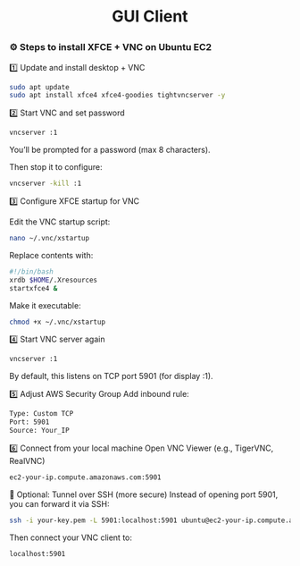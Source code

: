 <h1 style="text-align:center;"> GUI Client</p>

### ⚙️ Steps to install XFCE + VNC on Ubuntu EC2

1️⃣ Update and install desktop + VNC

```bash
sudo apt update
sudo apt install xfce4 xfce4-goodies tightvncserver -y
```

2️⃣ Start VNC and set password

```bash
vncserver :1
```

You’ll be prompted for a password (max 8 characters).

Then stop it to configure:

```bash
vncserver -kill :1
```

3️⃣ Configure XFCE startup for VNC

Edit the VNC startup script:

```bash
nano ~/.vnc/xstartup
```

Replace contents with:

```bash
#!/bin/bash
xrdb $HOME/.Xresources
startxfce4 &
```

Make it executable:

```bash
chmod +x ~/.vnc/xstartup
```

4️⃣ Start VNC server again

```bash
vncserver :1
```

By default, this listens on TCP port 5901 (for display :1).

5️⃣ Adjust AWS Security Group
Add inbound rule:

```bash
Type: Custom TCP
Port: 5901
Source: Your_IP
```

6️⃣ Connect from your local machine
Open VNC Viewer (e.g., TigerVNC, RealVNC)

```bash
ec2-your-ip.compute.amazonaws.com:5901
```

🔐 Optional: Tunnel over SSH (more secure)
Instead of opening port 5901, you can forward it via SSH:

```bash
ssh -i your-key.pem -L 5901:localhost:5901 ubuntu@ec2-your-ip.compute.amazonaws.com
```

Then connect your VNC client to:

```bash
localhost:5901
```
